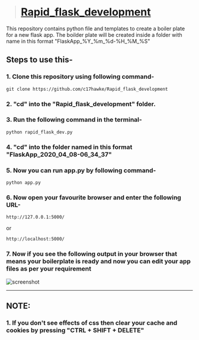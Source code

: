 > # [Rapid_flask_development](https://c17hawke.github.io/Rapid_flask_development/)
This repository contains python file and templates to create a boiler plate for a new flask app. 
The boilder plate will be created inside a folder with name in this format "FlaskApp_%Y_%m_%d-%H_%M_%S"

## Steps to use this- 
### 1. Clone this repository using following command- 
```
git clone https://github.com/c17hawke/Rapid_flask_development
```

### 2. "cd" into the "Rapid_flask_development" folder.

### 3. Run the following command in the terminal-
```
python rapid_flask_dev.py
```
### 4. "cd" into the folder named in this format "FlaskApp_2020_04_08-06_34_37"

### 5. Now you can run app.py by following command-
```
python app.py
```
### 6. Now open your favourite browser and enter the following URL-
```
http://127.0.0.1:5000/
```
or 
```
http://localhost:5000/
```
### 7. Now if you see the following output in your browser that means your boilerplate is ready and now you can edit your app files as per your requirement
![screenshot](https://github.com/c17hawke/testRepo_forblog/blob/master/hello_flask2.png?raw=true)

---
## NOTE:
### 1. If you don't see effects of css then clear your cache and cookies by pressing "CTRL + SHIFT + DELETE"
